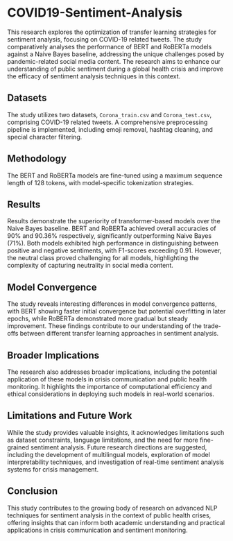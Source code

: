 # COVID19-Sentiment-Analysis

This research explores the optimization of transfer learning strategies for sentiment analysis, focusing on COVID-19 related tweets. The study comparatively analyses the performance of BERT and RoBERTa models against a Naive Bayes baseline, addressing the unique challenges posed by pandemic-related social media content. The research aims to enhance our understanding of public sentiment during a global health crisis and improve the efficacy of sentiment analysis techniques in this context.

## Datasets
The study utilizes two datasets, `Corona_train.csv` and `Corona_test.csv`, comprising COVID-19 related tweets. A comprehensive preprocessing pipeline is implemented, including emoji removal, hashtag cleaning, and special character filtering.

## Methodology
The BERT and RoBERTa models are fine-tuned using a maximum sequence length of 128 tokens, with model-specific tokenization strategies.

## Results
Results demonstrate the superiority of transformer-based models over the Naive Bayes baseline. BERT and RoBERTa achieved overall accuracies of 90% and 90.36% respectively, significantly outperforming Naive Bayes (71%). Both models exhibited high performance in distinguishing between positive and negative sentiments, with F1-scores exceeding 0.91. However, the neutral class proved challenging for all models, highlighting the complexity of capturing neutrality in social media content.

## Model Convergence
The study reveals interesting differences in model convergence patterns, with BERT showing faster initial convergence but potential overfitting in later epochs, while RoBERTa demonstrated more gradual but steady improvement. These findings contribute to our understanding of the trade-offs between different transfer learning approaches in sentiment analysis.

## Broader Implications
The research also addresses broader implications, including the potential application of these models in crisis communication and public health monitoring. It highlights the importance of computational efficiency and ethical considerations in deploying such models in real-world scenarios.

## Limitations and Future Work
While the study provides valuable insights, it acknowledges limitations such as dataset constraints, language limitations, and the need for more fine-grained sentiment analysis. Future research directions are suggested, including the development of multilingual models, exploration of model interpretability techniques, and investigation of real-time sentiment analysis systems for crisis management.

## Conclusion
This study contributes to the growing body of research on advanced NLP techniques for sentiment analysis in the context of public health crises, offering insights that can inform both academic understanding and practical applications in crisis communication and sentiment monitoring.
